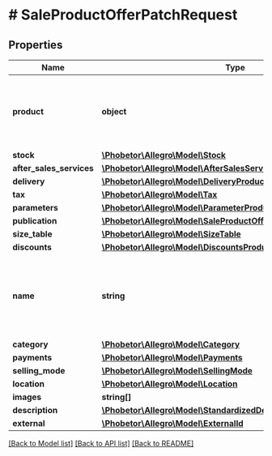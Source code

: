# # SaleProductOfferPatchRequest

## Properties

Name | Type | Description | Notes
------------ | ------------- | ------------- | -------------
**product** | **object** | You should eneter the product&#39;s parametres which you want modify. | [optional]
**stock** | [**\Phobetor\Allegro\Model\Stock**](Stock.md) |  | [optional]
**after_sales_services** | [**\Phobetor\Allegro\Model\AfterSalesServicesProductOfferRequest**](AfterSalesServicesProductOfferRequest.md) |  | [optional]
**delivery** | [**\Phobetor\Allegro\Model\DeliveryProductOfferRequest**](DeliveryProductOfferRequest.md) |  | [optional]
**tax** | [**\Phobetor\Allegro\Model\Tax**](Tax.md) |  | [optional]
**parameters** | [**\Phobetor\Allegro\Model\ParameterProductOfferRequest[]**](ParameterProductOfferRequest.md) |  | [optional]
**publication** | [**\Phobetor\Allegro\Model\SaleProductOfferRequestAllOfPublication**](SaleProductOfferRequestAllOfPublication.md) |  | [optional]
**size_table** | [**\Phobetor\Allegro\Model\SizeTable**](SizeTable.md) |  | [optional]
**discounts** | [**\Phobetor\Allegro\Model\DiscountsProductOfferRequest**](DiscountsProductOfferRequest.md) |  | [optional]
**name** | **string** | Name of the offer. Words used in the name field cannot be longer than 50 characters. | [optional]
**category** | [**\Phobetor\Allegro\Model\Category**](Category.md) |  | [optional]
**payments** | [**\Phobetor\Allegro\Model\Payments**](Payments.md) |  | [optional]
**selling_mode** | [**\Phobetor\Allegro\Model\SellingMode**](SellingMode.md) |  | [optional]
**location** | [**\Phobetor\Allegro\Model\Location**](Location.md) |  | [optional]
**images** | **string[]** |  | [optional]
**description** | [**\Phobetor\Allegro\Model\StandardizedDescription**](StandardizedDescription.md) |  | [optional]
**external** | [**\Phobetor\Allegro\Model\ExternalId**](ExternalId.md) |  | [optional]

[[Back to Model list]](../../README.md#models) [[Back to API list]](../../README.md#endpoints) [[Back to README]](../../README.md)
